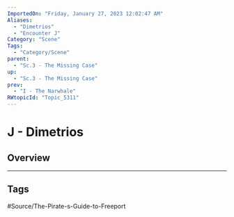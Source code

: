 ```yaml
---
ImportedOn: "Friday, January 27, 2023 12:02:47 AM"
Aliases:
  - "Dimetrios"
  - "Encounter J"
Category: "Scene"
Tags:
  - "Category/Scene"
parent:
  - "Sc.3 - The Missing Case"
up:
  - "Sc.3 - The Missing Case"
prev:
  - "I - The Narwhale"
RWtopicId: "Topic_5311"
---
```

# J - Dimetrios
## Overview

---
## Tags
#Source/The-Pirate-s-Guide-to-Freeport

